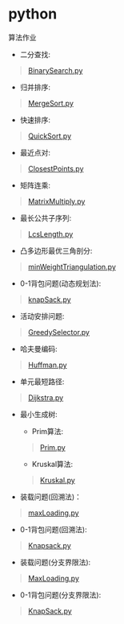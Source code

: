 # python

算法作业

* 二分查找:

>[BinarySearch.py](demo_1/BinarySearch/BinarySearch.py)

* 归并排序:

 >[MergeSort.py](demo_1/MergeSort/MergeSort.py)

* 快速排序:

 >[QuickSort.py](demo_1/QuickSort/QuickSort.py)

* 最近点对:

 >[ClosestPoints.py](demo_1/ClosestPair/closestPoints.py)

* 矩阵连乘:
 >[MatrixMultiply.py](demo_2/MatrixMultiply/MatrixMultiply.py)

* 最长公共子序列:
 >[LcsLength.py](demo_2/LcsLength/LcsLength.py)

* 凸多边形最优三角剖分:
 >[minWeightTriangulation.py](demo_2/minWeightTriangulation/minWeightTriangulation.py)

* 0-1背包问题(动态规划法):
 >[knapSack.py](demo_2/KnapSack/knapSack.py)

* 活动安排问题:
 >[GreedySelector.py](demo_3/GreedySelector/GreedySelector.py)

* 哈夫曼编码:
 >[Huffman.py](demo_3/Huffman/Huffman.py)

* 单元最短路径:
 >[Dijkstra.py](demo_3/Dijkstra/Dijkstra.py)

* 最小生成树:
   * Prim算法:
   > [Prim.py](demo_3/MinTree/Prim/Prim.py)
   * Kruskal算法:
   > [Kruskal.py](demo_3/MinTree/Kruskal/Kruskal.py)

* 装载问题(回溯法)：
 >[maxLoading.py](demo_4/MaxLoading/maxLoading.py)

* 0-1背包问题(回溯法):
 >[Knapsack.py](demo_4/Knapsack/Knapsack.py)

* 装载问题(分支界限法):
 >[MaxLoading.py](demo_5/MaxLoading/maxLoading.py)

* 0-1背包问题(分支界限法):
 >[KnapSack.py](demo_5/KnapSack/KnapSack.py)